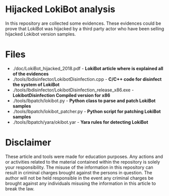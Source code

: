 # Hijacked LokiBot analysis

In this repository are collected some evidences. These evidences could be prove that 
LokiBot was hijacked by a third party actor who have been selling 
hijacked Lokibot version samples.

# Files

* ./doc/LokiBot_hijacked_2018.pdf - **LokiBot article where is explained all of the evidences**
* ./tools/lbdisinfector/LokibotDisinfection.cpp - **C/C++ code for disinfect the system of LokiBot**
* ./tools/lbdisinfector/LokibotDisinfection_release_x86.exe - **LokibotDisinfection Compiled version for x86**
* ./tools/lbpatch/lokibot.py - **Python class to parse and patch LokiBot samples**
* ./tools/lbpatch/lokibot_patcher.py - **Python script for patching LokiBot samples**
* ./tools/lbpatch/yara/okibot.yar - **Yara rules for detecting LokiBot**

# Disclaimer

These article and tools were made for education purposes. Any actions and 
or activities related to the material contained within the repository is solely
your responsibility. The misuse of the information in this repository can 
result in criminal charges brought against the persons in question.
The author will not be held responsible in the event any criminal charges be 
brought against any individuals misusing the information in this article to 
break the law.


